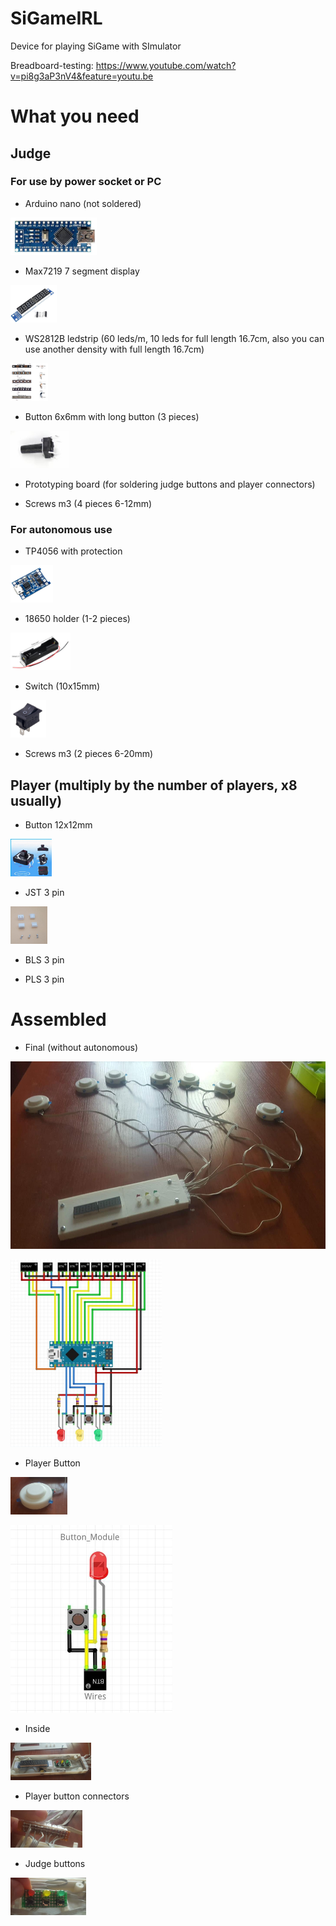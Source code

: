 # SiGameIRL
Device for playing SiGame with SImulator

Breadboard-testing:
https://www.youtube.com/watch?v=pi8g3aP3nV4&feature=youtu.be



# What you need

## Judge

### For use by power socket or PC

* Arduino nano (not soldered)
<dl><img height="60" src="https://github.com/alextrof94/SiGameIRL/blob/master/Other/nano.jpg"></dl>

* Max7219 7 segment display
<dl><img height="60" src="https://github.com/alextrof94/SiGameIRL/blob/master/Other/display.jpg"></dl>

* WS2812B ledstrip (60 leds/m, 10 leds for full length 16.7cm, also you can use another density with full length 16.7cm)
<dl><img height="60" src="https://github.com/alextrof94/SiGameIRL/blob/master/Other/ws2812b.jpg"></dl>

* Button 6x6mm with long button (3 pieces)
<dl><img height="60" src="https://github.com/alextrof94/SiGameIRL/blob/master/Other/ButtonJudge.jpg"></dl>

* Prototyping board (for soldering judge buttons and player connectors) 

* Screws m3 (4 pieces 6-12mm)

### For autonomous use

* TP4056 with protection
<dl><img height="60" src="https://github.com/alextrof94/SiGameIRL/blob/master/Other/tp4056.jpg"></dl>

* 18650 holder (1-2 pieces)
<dl><img height="60" src="https://github.com/alextrof94/SiGameIRL/blob/master/Other/holder18650.jpg"></dl>

* Switch (10x15mm)
<dl><img height="60" src="https://github.com/alextrof94/SiGameIRL/blob/master/Other/switch.jpg"></dl>

* Screws m3 (2 pieces 6-20mm)

## Player (multiply by the number of players, x8 usually)

* Button 12x12mm
<dl><img height="60" src="https://github.com/alextrof94/SiGameIRL/blob/master/Other/ButtonPlayer.jpg"></dl>

* JST 3 pin
<dl><img height="60" src="https://github.com/alextrof94/SiGameIRL/blob/master/Other/connector.jpg"></dl>

* BLS 3 pin

* PLS 3 pin


# Assembled

* Final (without autonomous)
<dl><img height="300" src="https://github.com/alextrof94/SiGameIRL/blob/master/Other/assembled.jpg"></dl>
<dl><img height="300" src="https://github.com/alextrof94/SiGameIRL/blob/master/Scheme/Plate.jpg"></dl>

* Player Button
<dl><img height="60" src="https://github.com/alextrof94/SiGameIRL/blob/master/Other/button.jpg"></dl>
<dl><img height="300" src="https://github.com/alextrof94/SiGameIRL/blob/master/Scheme/ButtonModule.jpg"></dl>

* Inside
<dl><img height="60" src="https://github.com/alextrof94/SiGameIRL/blob/master/Other/inside.jpg"></dl>

* Player button connectors
<dl><img height="60" src="https://github.com/alextrof94/SiGameIRL/blob/master/Other/playerConnectors.jpg"></dl>

* Judge buttons
<dl><img height="60" src="https://github.com/alextrof94/SiGameIRL/blob/master/Other/judgeButtons.jpg"></dl>
